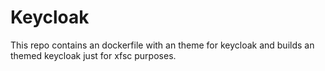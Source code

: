 # Keycloak

This repo contains an dockerfile with an theme for keycloak and builds an themed keycloak just for xfsc purposes.